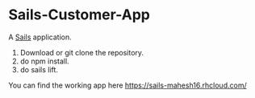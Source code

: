 # Sails-Customer-App

A [Sails](http://sailsjs.org) application. 

1) Download or  git clone the repository. 
2) do npm install. 
3) do sails lift.   

You can find the working app here https://sails-mahesh16.rhcloud.com/  
